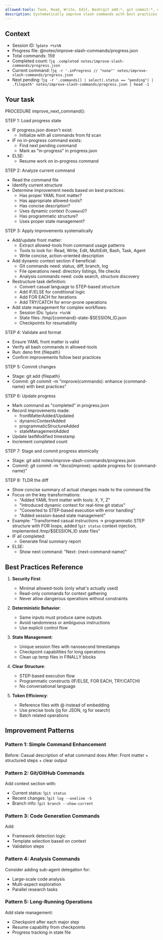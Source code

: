 ```yaml
---
allowed-tools: Task, Read, Write, Edit, Bash(git add:*, git commit:*, deno fmt:*), Glob
description: Systematically improve slash commands with best practices
---
```


## Context

- Session ID: !`gdate +%s%N`
- Progress file: @notes/improve-slash-commands/progress.json
- Total commands: 159
- Completed count: !`jq .completed notes/improve-slash-commands/progress.json`
- Current command: !`jq -r '.inProgress // "none"' notes/improve-slash-commands/progress.json`
- Next pending: !`jq -r '.commands[] | select(.status == "pending") | .filepath' notes/improve-slash-commands/progress.json | head -1`

## Your task

PROCEDURE improve_next_command():

STEP 1: Load progress state
- IF progress.json doesn't exist:
  - Initialize with all commands from fd scan
- IF no in-progress command exists:
  - Find next pending command
  - Mark as "in-progress" in progress.json
- ELSE:
  - Resume work on in-progress command

STEP 2: Analyze current command
- Read the command file
- Identify current structure
- Determine improvement needs based on best practices:
  * Has proper YAML front matter?
  * Has appropriate allowed-tools?
  * Has concise description?
  * Uses dynamic context (!`command`)?
  * Has programmatic structure?
  * Uses proper state management?

STEP 3: Apply improvements systematically
- Add/update front matter:
  * Extract allowed-tools from command usage patterns
  * Tools to look for: Read, Write, Edit, MultiEdit, Bash, Task, Agent
  * Write concise, action-oriented description
- Add dynamic context section if beneficial:
  * Git commands need: status, diff, branch, log
  * File operations need: directory listings, file checks
  * Analysis commands need: code search, structure discovery
- Restructure task definition:
  * Convert casual language to STEP-based structure
  * Add IF/ELSE for conditional logic
  * Add FOR EACH for iterations
  * Add TRY/CATCH for error-prone operations
- Add state management for complex workflows:
  * Session IDs: !`gdate +%s%N`
  * State files: /tmp/{command}-state-$SESSION_ID.json
  * Checkpoints for resumability

STEP 4: Validate and format
- Ensure YAML front matter is valid
- Verify all bash commands in allowed-tools
- Run: deno fmt {filepath}
- Confirm improvements follow best practices

STEP 5: Commit changes
- Stage: git add {filepath}
- Commit: git commit -m "improve(commands): enhance {command-name} with best practices"

STEP 6: Update progress
- Mark command as "completed" in progress.json
- Record improvements made:
  * frontMatterAdded/Updated
  * dynamicContextAdded
  * programmaticStructureAdded
  * stateManagementAdded
- Update lastModified timestamp
- Increment completed count

STEP 7: Stage and commit progress atomically
- Stage: git add notes/improve-slash-commands/progress.json
- Commit: git commit -m "docs(improve): update progress for {command-name}"

STEP 8: TLDR the diff
- Show concise summary of actual changes made to the command file
- Focus on the key transformations:
  * "Added YAML front matter with tools: X, Y, Z"
  * "Introduced dynamic context for real-time git status"
  * "Converted to STEP-based execution with error handling"
  * "Added session-based state management"
- Example: "Transformed casual instructions → programmatic STEP structure with FOR loops, added !`git status` context injection, implemented /tmp/$SESSION_ID state files"
- IF all completed:
  - Generate final summary report
- ELSE:
  - Show next command: "Next: {next-command-name}"

## Best Practices Reference

1. **Security First**:
   - Minimal allowed-tools (only what's actually used)
   - Read-only commands for context gathering
   - Never allow dangerous operations without constraints

2. **Deterministic Behavior**:
   - Same inputs must produce same outputs
   - Avoid randomness or ambiguous instructions
   - Use explicit control flow

3. **State Management**:
   - Unique session files with nanosecond timestamps
   - Checkpoint capabilities for long operations
   - Clean up temp files in FINALLY blocks

4. **Clear Structure**:
   - STEP-based execution flow
   - Programmatic constructs (IF/ELSE, FOR EACH, TRY/CATCH)
   - No conversational language

5. **Token Efficiency**:
   - Reference files with @ instead of embedding
   - Use precise tools (jq for JSON, rg for search)
   - Batch related operations

## Improvement Patterns

### Pattern 1: Simple Command Enhancement
Before: Casual description of what command does
After: Front matter + structured steps + clear output

### Pattern 2: Git/GitHub Commands
Add context section with:
- Current status: !`git status`
- Recent changes: !`git log --oneline -5`
- Branch info: !`git branch --show-current`

### Pattern 3: Code Generation Commands
Add:
- Framework detection logic
- Template selection based on context
- Validation steps

### Pattern 4: Analysis Commands
Consider adding sub-agent delegation for:
- Large-scale code analysis
- Multi-aspect exploration
- Parallel research tasks

### Pattern 5: Long-Running Operations
Add state management:
- Checkpoint after each major step
- Resume capability from checkpoints
- Progress tracking in state file